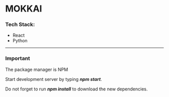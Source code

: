 <h1><strong>MOKKAI</strong></h1>
<h3>Tech Stack:</h3>
<ul>
<li>React</li>
<li>Python</li>
</ul>
<hr/>
<h3>Important</h3>
<p>The package manager is NPM </p>
<p>Start development server by typing <strong><em>npm start</em></strong>.</p>
<p>Do not forget to run <strong><em>npm install</em></strong> to download the new dependencies.</p>
